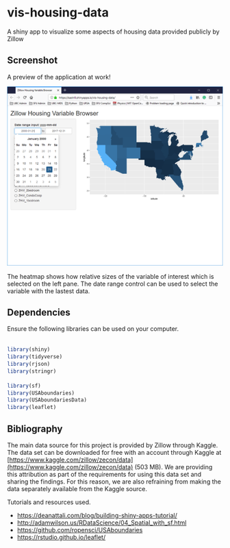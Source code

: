 # vis-housing-data
A shiny app to visualize some aspects of housing data provided publicly by Zillow


## Screenshot

A preview of the application at work!

![screenshot.png](screenshot.png)

The heatmap shows how relative sizes of the variable of interest which is selected on the left pane.
The date range control can be used to select the variable with the lastest data.



## Dependencies

Ensure the following libraries can be used on your computer.
```r

library(shiny)
library(tidyverse)
library(rjson)
library(stringr)

library(sf)
library(USAboundaries)
library(USAboundariesData)
library(leaflet)
```



## Bibliography
The main data source for this project is provided by Zillow through Kaggle. The data set can be downloaded for free with an account through Kaggle at [https://www.kaggle.com/zillow/zecon/data](https://www.kaggle.com/zillow/zecon/data) (503 MB). We are providing this attribution as part of the requirements for using this data set and sharing the findings. For this reason, we are also refraining from making the data separately available from the Kaggle source.

Tutorials and resources used.
* https://deanattali.com/blog/building-shiny-apps-tutorial/
* http://adamwilson.us/RDataScience/04_Spatial_with_sf.html
* https://github.com/ropensci/USAboundaries
* https://rstudio.github.io/leaflet/
